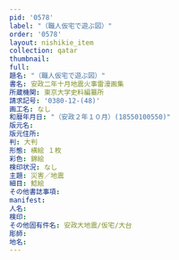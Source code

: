 ```yaml
---
pid: '0578'
label: "（職人仮宅で遊ぶ図）"
order: '0578'
layout: nishikie_item
collection: qatar
thumbnail: 
full: 
題名: "（職人仮宅で遊ぶ図）"
書名: 安政二年十月地震火事雷漫画集
所蔵機関: 東京大学史料編纂所
請求記号: '0380-12-(48)'
画工名: なし
和暦年月日: "（安政２年１０月）(18550100550)"
版元名: 
版元住所: 
判: 大判
形態: 横絵 １枚
彩色: 錦絵
検印状況: なし
主題: 災害／地震
細目: 鯰絵
その他書誌事項: 
manifest: 
人名: 
検印: 
その他固有件名: 安政大地震/仮宅/大台
彫師: 
地名: 
---
```

